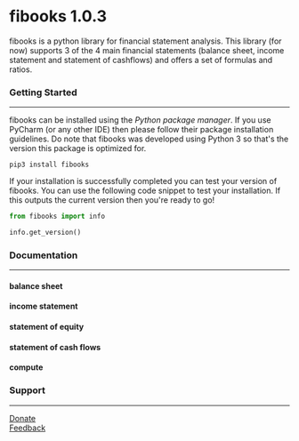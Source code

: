 # fibooks 1.0.3
fibooks is a python library for financial statement analysis. This library (for now) supports 3 of the 4 main financial statements (balance sheet, income statement and statement of cashflows) and offers a set of formulas and ratios. 
### Getting Started
---
fibooks can be installed using the *Python package manager*. If you use PyCharm (or any other IDE) then please follow their package installation guidelines. Do note that fibooks was developed using Python 3 so that's the version this package is optimized for.
``` shell
pip3 install fibooks
```
If your installation is successfully completed you can test your version of fibooks. You can use the following code snippet to test your installation. If this outputs the current version then you're ready to go!
``` python
from fibooks import info

info.get_version()
```
### Documentation
---
#### balance sheet
#### income statement
#### statement of equity
#### statement of cash flows
#### compute

### Support
---
[Donate](https://paypal.me/timokats)  
[Feedback](mailto:tpakats@gmail.com)
